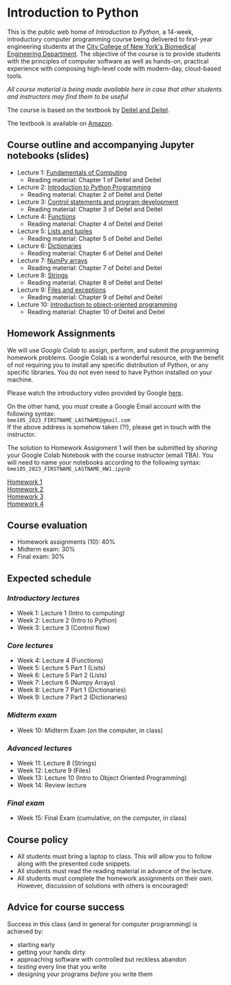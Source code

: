 # Introduction to Python
This is the public web home of _Introduction to Python_, a 14-week, introductory computer programming course being delivered to first-year engineering students at the [City College of New York's Biomedical Engineering Department](https://www.ccny.cuny.edu/bme). The objective of the course is to provide students with the principles of computer software as well as hands-on, practical experience with composing high-level code with modern-day, cloud-based tools. 

_All course material is being made available here in case that other students and instructors may find them to be useful_

The course is based on the textbook by [Deitel and Deitel](https://deitel.com/intro-to-python-for-computer-science-and-data-science/). 

The textbook is available on [Amazon](https://www.amazon.com/Intro-Python-Computer-Science-Data/dp/0135404673).

## Course outline and accompanying Jupyter notebooks (slides)
* Lecture 1: [Fundamentals of Computing](https://github.com/dmochow/intro_to_python/blob/main/L01.ipynb)
  * Reading material: Chapter 1 of Deitel and Deitel
* Lecture 2: [Introduction to Python Programming](https://github.com/dmochow/intro_to_python/blob/main/L02.ipynb)
  * Reading material: Chapter 2 of Deitel and Deitel
* Lecture 3: [Control statements and program development](https://github.com/dmochow/intro_to_python/blob/main/L03.ipynb)
  * Reading material: Chapter 3 of Deitel and Deitel
* Lecture 4: [Functions](https://github.com/dmochow/intro_to_python/blob/main/L04.ipynb)
  * Reading material: Chapter 4 of Deitel and Deitel
* Lecture 5: [Lists and tuples](https://github.com/dmochow/intro_to_python/blob/main/L05.ipynb)
  * Reading material: Chapter 5 of Deitel and Deitel
* Lecture 6: [Dictionaries](https://github.com/dmochow/intro_to_python/blob/main/L06.ipynb)
  * Reading material: Chapter 6 of Deitel and Deitel
* Lecture 7: [NumPy arrays](https://github.com/dmochow/intro_to_python/blob/main/L07.ipynb)
  * Reading material: Chapter 7 of Deitel and Deitel
* Lecture 8: [Strings](https://github.com/dmochow/intro_to_python/blob/main/L08.ipynb)
  * Reading material: Chapter 8 of Deitel and Deitel
* Lecture 9: [Files and exceptions](https://github.com/dmochow/intro_to_python/blob/main/L09.ipynb)
  * Reading material: Chapter 9 of Deitel and Deitel
* Lecture 10: [Introduction to object-oriented programming](https://github.com/dmochow/intro_to_python/blob/main/L10.ipynb)
  * Reading material: Chapter 10 of Deitel and Deitel

## Homework Assignments
We will use _Google Colab_ to assign, perform, and submit the programming homework problems. Google Colab is a wonderful resource, with the benefit of not requiring you to install any specific distribution of Python, or any specific libraries. You do not even need to have Python installed on your machine.

Please watch the introductory video provided by Google [here](https://colab.research.google.com/). 

On the other hand, you _must_ create a Google Email account with the following syntax: <br>
```bme105_2023_FIRSTNAME_LASTNAME@gmail.com``` <br>
If the above address is somehow taken (?!), please get in touch with the instructor. 

The solution to Homework Assignment 1 will then be submitted by _sharing_ your Google Colab Notebook with the course instructor (email TBA). You will need to name your notebooks according to the following syntax: <br>
```bme105_2023_FIRSTNAME_LASTNAME_HW1.ipynb``` <br>

[Homework 1](https://github.com/dmochow/intro_to_python/blob/main/bme_105_homework1.pdf) <br>
[Homework 2](https://github.com/dmochow/intro_to_python/blob/main/bme_105_homework2.ipynb) <br>
[Homework 3](https://github.com/dmochow/intro_to_python/blob/main/bme_105_homework3.ipynb) <br>
[Homework 4](https://github.com/dmochow/intro_to_python/blob/main/bme_105_homework4.ipynb) <br>

## Course evaluation 
* Homework assignments (10): 40%
* Midterm exam: 30%
* Final exam: 30%


## Expected schedule
### _Introductory lectures_
* Week 1: Lecture 1 (Intro to computing)
* Week 2: Lecture 2 (Intro to Python)
* Week 3: Lecture 3 (Control flow)

### _Core lectures_
* Week 4: Lecture 4 (Functions)
* Week 5: Lecture 5 Part 1 (Lists)
* Week 6: Lecture 5 Part 2 (Lists)
* Week 7: Lecture 6 (Numpy Arrays)
* Week 8: Lecture 7 Part 1 (Dictionaries)
* Week 9: Lecture 7 Part 2 (Dictionaries)

### _Midterm exam_
* Week 10: Midterm Exam (on the computer, in class)

### _Advanced lectures_
* Week 11: Lecture 8 (Strings)
* Week 12: Lecture 9 (Files)
* Week 13: Lecture 10 (Intro to Object Oriented Programming)
* Week 14: Review lecture

### _Final exam_
* Week 15: Final Exam (cumulative, on the computer, in class)

## Course policy
* All students must bring a laptop to class. This will allow you to follow along with the presented code snippets.
* All students must read the reading material in advance of the lecture.
* All students must complete the homework assignments on their own. However, discussion of solutions with others is encouraged!

## Advice for course success
Success in this class (and in general for computer programming) is achieved by:
* starting early
* getting your hands dirty
* approaching software with controlled but reckless abandon
* _testing_ every line that you write
* designing your programs _before_ you write them

